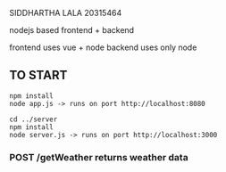 SIDDHARTHA LALA
20315464

nodejs based frontend + backend

frontend uses vue + node 
backend uses only node

## TO START

```cd client
npm install
node app.js -> runs on port http://localhost:8080

cd ../server
npm install
node server.js -> runs on port http://localhost:3000

```
### POST  /getWeather  returns weather data